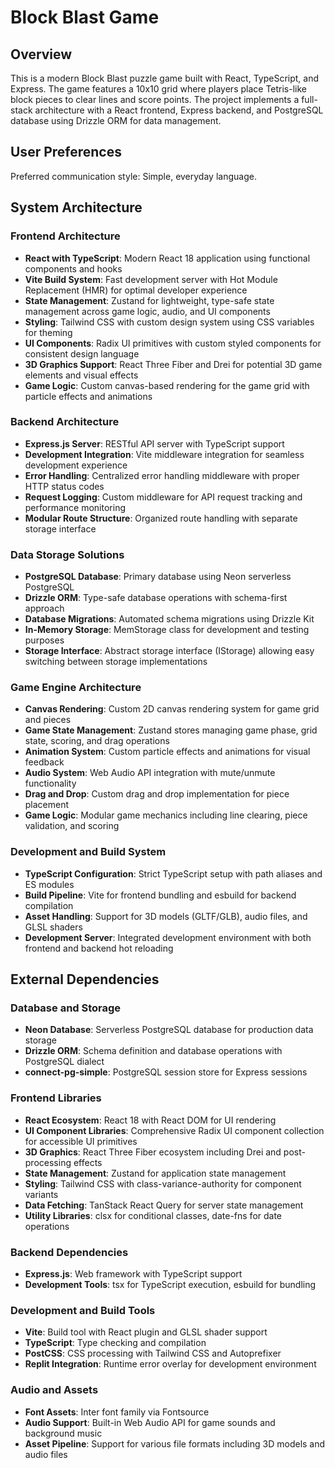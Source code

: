 # Block Blast Game

## Overview

This is a modern Block Blast puzzle game built with React, TypeScript, and Express. The game features a 10x10 grid where players place Tetris-like block pieces to clear lines and score points. The project implements a full-stack architecture with a React frontend, Express backend, and PostgreSQL database using Drizzle ORM for data management.

## User Preferences

Preferred communication style: Simple, everyday language.

## System Architecture

### Frontend Architecture
- **React with TypeScript**: Modern React 18 application using functional components and hooks
- **Vite Build System**: Fast development server with Hot Module Replacement (HMR) for optimal developer experience
- **State Management**: Zustand for lightweight, type-safe state management across game logic, audio, and UI components
- **Styling**: Tailwind CSS with custom design system using CSS variables for theming
- **UI Components**: Radix UI primitives with custom styled components for consistent design language
- **3D Graphics Support**: React Three Fiber and Drei for potential 3D game elements and visual effects
- **Game Logic**: Custom canvas-based rendering for the game grid with particle effects and animations

### Backend Architecture
- **Express.js Server**: RESTful API server with TypeScript support
- **Development Integration**: Vite middleware integration for seamless development experience
- **Error Handling**: Centralized error handling middleware with proper HTTP status codes
- **Request Logging**: Custom middleware for API request tracking and performance monitoring
- **Modular Route Structure**: Organized route handling with separate storage interface

### Data Storage Solutions
- **PostgreSQL Database**: Primary database using Neon serverless PostgreSQL
- **Drizzle ORM**: Type-safe database operations with schema-first approach
- **Database Migrations**: Automated schema migrations using Drizzle Kit
- **In-Memory Storage**: MemStorage class for development and testing purposes
- **Storage Interface**: Abstract storage interface (IStorage) allowing easy switching between storage implementations

### Game Engine Architecture
- **Canvas Rendering**: Custom 2D canvas rendering system for game grid and pieces
- **Game State Management**: Zustand stores managing game phase, grid state, scoring, and drag operations
- **Animation System**: Custom particle effects and animations for visual feedback
- **Audio System**: Web Audio API integration with mute/unmute functionality
- **Drag and Drop**: Custom drag and drop implementation for piece placement
- **Game Logic**: Modular game mechanics including line clearing, piece validation, and scoring

### Development and Build System
- **TypeScript Configuration**: Strict TypeScript setup with path aliases and ES modules
- **Build Pipeline**: Vite for frontend bundling and esbuild for backend compilation
- **Asset Handling**: Support for 3D models (GLTF/GLB), audio files, and GLSL shaders
- **Development Server**: Integrated development environment with both frontend and backend hot reloading

## External Dependencies

### Database and Storage
- **Neon Database**: Serverless PostgreSQL database for production data storage
- **Drizzle ORM**: Schema definition and database operations with PostgreSQL dialect
- **connect-pg-simple**: PostgreSQL session store for Express sessions

### Frontend Libraries
- **React Ecosystem**: React 18 with React DOM for UI rendering
- **UI Component Libraries**: Comprehensive Radix UI component collection for accessible UI primitives
- **3D Graphics**: React Three Fiber ecosystem including Drei and post-processing effects
- **State Management**: Zustand for application state management
- **Styling**: Tailwind CSS with class-variance-authority for component variants
- **Data Fetching**: TanStack React Query for server state management
- **Utility Libraries**: clsx for conditional classes, date-fns for date operations

### Backend Dependencies
- **Express.js**: Web framework with TypeScript support
- **Development Tools**: tsx for TypeScript execution, esbuild for bundling

### Development and Build Tools
- **Vite**: Build tool with React plugin and GLSL shader support
- **TypeScript**: Type checking and compilation
- **PostCSS**: CSS processing with Tailwind CSS and Autoprefixer
- **Replit Integration**: Runtime error overlay for development environment

### Audio and Assets
- **Font Assets**: Inter font family via Fontsource
- **Audio Support**: Built-in Web Audio API for game sounds and background music
- **Asset Pipeline**: Support for various file formats including 3D models and audio files